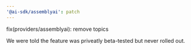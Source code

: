 ```yaml
---
'@ai-sdk/assemblyai': patch
---
```


fix(providers/assemblyai): remove topics

We were told the feature was priveatly beta-tested but never rolled out.